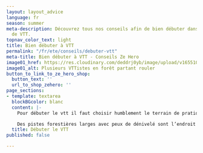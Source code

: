 ```yaml
---
layout: layout_advice
language: fr
season: summer
meta-description: Découvrez tous nos conseils afin de bien débuter dans l'activité
  de VTT.
topnav_color_text: light
title: Bien débuter à VTT
permalink: "/fr/ete/conseils/debuter-vtt"
meta-title: Bien débuter à VTT - Conseils Ze Hero
image01_href: https://res.cloudinary.com/deddrj0yb/image/upload/v1655108071/website/VTT%20AE/forest-4366094_1920.jpg
image01_alt: Plusieurs VTTistes en forêt partant rouler
button_to_link_to_ze_hero_shop:
  button_text: ''
  url_to_shop_zehero: ''
page_sections:
- template: textarea
  blockBGcolor: blanc
  content: |-
    Pour débuter le vtt il faut choisir humblement le terrain de pratique :

    Des pistes forestières larges avec peux de dénivelé sont l’endroit idéal pour commencer. Il faudra découvrir les réactions de l’engin et notamment son adhérence à différent type de surface (gravier, terre, boue…) Vous pourrez tester votre endurance sur des parcours de plus en plus long. Une fois que vous serez à l’aise sur ses terrains là vous pourrez chercher des sentiers plus étroits sans obstacles afin de vous habituer à rouler sur des terrains avec des trajectoires imposées par le sentier. Ensuite vous pourrez vous permettre des itinéraires avec des sentiers monotraces « single track » plus demandant techniquement.
  title: Débuter le VTT
published: false

---
```

